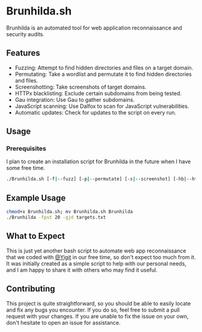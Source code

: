 # Brunhilda.sh
Brunhilda is an automated tool for web application reconnaissance and security audits.

## Features

- Fuzzing: Attempt to find hidden directories and files on a target domain.
- Permutating: Take a wordlist and permutate it to find hidden directories and files.
- Screenshotting: Take screenshots of target domains.
- HTTPx blacklisting: Exclude certain subdomains from being tested.
- Gau integration: Use Gau to gather subdomains.
- JavaScript scanning: Use Dalfox to scan for JavaScript vulnerabilities.
- Automatic updates: Check for updates to the script on every run.

## Usage

### Prerequisites

I plan to create an installation script for Brunhilda in the future when I have some free time.

```bash
./Brunhilda.sh [-f|--fuzz] [-p|--permutate] [-s|--screenshot] [-hb|--httpx-blacklist <file>] [-g|--gau] [-j|--javascript] [-d|--dalfox] [-o|--override] [-t|--threads <number>] [-v|--verbose] [-h|--help] <domain list file>
```

## Example Usage



```bash
chmod+x Brunhilda.sh; mv Brunhilda.sh Brunhilda
./Brunhilda -fpst 20 -gjd targets.txt
```

## What to Expect

This is just yet another bash script to automate web app reconnaissance that we coded with [@Yigit](https://github.com/theFr1nge) in our free time, so don't expect too much from it. It was initially created as a simple script to help with our personal needs, and I am happy to share it with others who may find it useful.

## Contributing

This project is quite straightforward, so you should be able to easily locate and fix any bugs you encounter. If you do so, feel free to submit a pull request with your changes. If you are unable to fix the issue on your own, don't hesitate to open an issue for assistance.
